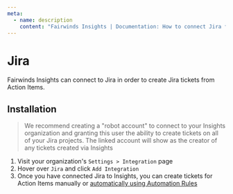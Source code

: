 ```yaml
---
meta:
  - name: description
    content: "Fairwinds Insights | Documentation: How to connect Jira for Fairwinds Insights. "
---
```

# Jira
Fairwinds Insights can connect to Jira in order to create Jira tickets
from Action Items.

## Installation
>We recommend creating a "robot account" to connect to your Insights organization
and granting this user the ability to create tickets on all of your Jira projects.
The linked account will show as the creator of any tickets created via Insights

1. Visit your organization's `Settings > Integration` page
2. Hover over `Jira` and click `Add Integration`
3. Once you have connected Jira to Insights, you can create tickets for Action Items manually or 
[automatically using Automation Rules](/configure/automation/integrations#github-and-jira-tickets)
